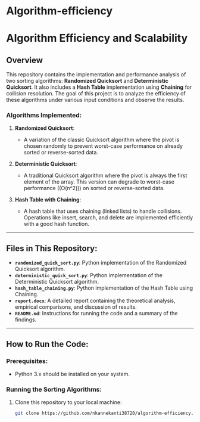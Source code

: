 # Algorithm-efficiency

# Algorithm Efficiency and Scalability

## Overview

This repository contains the implementation and performance analysis of two sorting algorithms: **Randomized Quicksort** and **Deterministic Quicksort**. It also includes a **Hash Table** implementation using **Chaining** for collision resolution. The goal of this project is to analyze the efficiency of these algorithms under various input conditions and observe the results.

### Algorithms Implemented:
1. **Randomized Quicksort**:
   - A variation of the classic Quicksort algorithm where the pivot is chosen randomly to prevent worst-case performance on already sorted or reverse-sorted data.
   
2. **Deterministic Quicksort**:
   - A traditional Quicksort algorithm where the pivot is always the first element of the array. This version can degrade to worst-case performance (\(O(n^2)\)) on sorted or reverse-sorted data.
   
3. **Hash Table with Chaining**:
   - A hash table that uses chaining (linked lists) to handle collisions. Operations like insert, search, and delete are implemented efficiently with a good hash function.

---

## Files in This Repository:

- **`randomized_quick_sort.py`**: Python implementation of the Randomized Quicksort algorithm.
- **`deterministic_quick_sort.py`**: Python implementation of the Deterministic Quicksort algorithm.
- **`hash_table_chaining.py`**: Python implementation of the Hash Table using Chaining.
- **`report.docx`**: A detailed report containing the theoretical analysis, empirical comparisons, and discussion of results.
- **`README.md`**: Instructions for running the code and a summary of the findings.

---

## How to Run the Code:

### Prerequisites:
- Python 3.x should be installed on your system.

### Running the Sorting Algorithms:
1. Clone this repository to your local machine:
   ```bash
   git clone https://github.com/nkannekanti38720/algorithm-efficiency.git
